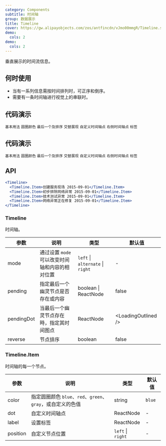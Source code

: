 ```yaml
---
category: Components
subtitle: 时间轴
group: 数据展示
title: Timeline
cover: https://gw.alipayobjects.com/zos/antfincdn/vJmo00mmgR/Timeline.svg
demo:
  cols: 2
demo:
  cols: 2
---
```


垂直展示的时间流信息。

## 何时使用

- 当有一系列信息需按时间排列时，可正序和倒序。
- 需要有一条时间轴进行视觉上的串联时。

## 代码演示

<code src="./demo/basic.tsx">基本用法</code>
<code src="./demo/color.tsx">圆圈颜色</code>
<code src="./demo/pending.tsx">最后一个及排序</code>
<code src="./demo/alternate.tsx">交替展现</code>
<code src="./demo/custom.tsx">自定义时间轴点</code>
<code src="./demo/right.tsx">右侧时间轴点</code>
<code src="./demo/label.tsx">标签</code>

## 代码演示

<code src="./demo/basic.tsx">基本用法</code>
<code src="./demo/color.tsx">圆圈颜色</code>
<code src="./demo/pending.tsx">最后一个及排序</code>
<code src="./demo/alternate.tsx">交替展现</code>
<code src="./demo/custom.tsx">自定义时间轴点</code>
<code src="./demo/right.tsx">右侧时间轴点</code>
<code src="./demo/label.tsx">标签</code>

## API

```jsx
<Timeline>
  <Timeline.Item>创建服务现场 2015-09-01</Timeline.Item>
  <Timeline.Item>初步排除网络异常 2015-09-01</Timeline.Item>
  <Timeline.Item>技术测试异常 2015-09-01</Timeline.Item>
  <Timeline.Item>网络异常正在修复 2015-09-01</Timeline.Item>
</Timeline>
```

### Timeline

时间轴。

| 参数       | 说明                                           | 类型                             | 默认值                 |
| ---------- | ---------------------------------------------- | -------------------------------- | ---------------------- |
| mode       | 通过设置 `mode` 可以改变时间轴和内容的相对位置 | `left` \| `alternate` \| `right` | -                      |
| pending    | 指定最后一个幽灵节点是否存在或内容             | boolean \| ReactNode             | false                  |
| pendingDot | 当最后一个幽灵节点存在時，指定其时间图点       | ReactNode                        | &lt;LoadingOutlined /> |
| reverse    | 节点排序                                       | boolean                          | false                  |

### Timeline.Item

时间轴的每一个节点。

| 参数     | 说明                                                        | 类型              | 默认值 |
| -------- | ----------------------------------------------------------- | ----------------- | ------ |
| color    | 指定圆圈颜色 `blue`、`red`、`green`、`gray`，或自定义的色值 | string            | `blue` |
| dot      | 自定义时间轴点                                              | ReactNode         | -      |
| label    | 设置标签                                                    | ReactNode         | -      |
| position | 自定义节点位置                                              | `left` \| `right` | -      |
